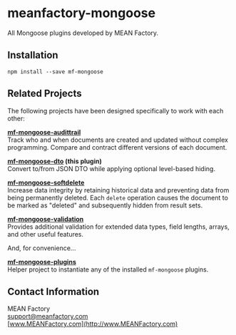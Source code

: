# meanfactory-mongoose
All Mongoose plugins developed by MEAN Factory.

## Installation ##

    npm install --save mf-mongoose

## Related Projects
The following projects have been designed specifically to work with each other:

**[mf-mongoose-audittrail](https://github.com/MEANFactory/mf-mongoose-audittrail)**  
Track who and when documents are created and updated without complex programming.  Compare and contract different versions of each document.

**[mf-mongoose-dto](https://github.com/MEANFactory/mf-mongoose-dto) (this plugin)**  
Convert to/from JSON DTO while applying optional level-based hiding.

**[mf-mongoose-softdelete](https://github.com/MEANFactory/mf-mongoose-softdelete)**  
Increase data integrity by retaining historical data and preventing data from being permanently deleted.  Each `delete` operation causes the document to be marked as "deleted" and subsequently hidden from result sets.

**[mf-mongoose-validation](https://github.com/MEANFactory/mf-mongoose-validation)**  
Provides additional validation for extended data types, field lengths, arrays, and other useful features.

And, for convenience...

**[mf-mongoose-plugins](https://github.com/MEANFactory/mf-mongoose-plugins)**  
Helper project to instantiate any of the installed `mf-mongoose` plugins.


## Contact Information
MEAN Factory  
[support@meanfactory.com](mailto:support@meanfactory.com)  
[www.MEANFactory.com](http://www.MEANFactory.com)  
